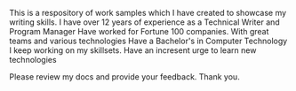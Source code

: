 This is a respository of work samples which I have created to showcase my writing skills. 
I have over 12 years of experience as a Technical Writer and Program Manager
Have worked for Fortune 100 companies. With great teams and various technologies 
Have a Bachelor's in Computer Technology
I keep working on my skillsets. Have an incresent urge to learn new technologies

Please review my docs and provide your feedback. Thank you.
